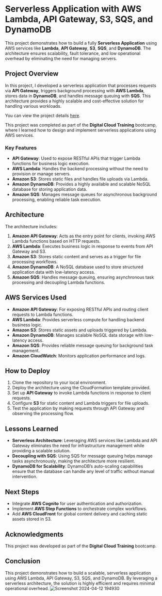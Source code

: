 # Serverless Application with AWS Lambda, API Gateway, S3, SQS, and DynamoDB

This project demonstrates how to build a fully **Serverless Application** using AWS services like **Lambda**, **API Gateway**, **S3**, **SQS**, and **DynamoDB**. The architecture ensures scalability, fault tolerance, and low operational overhead by eliminating the need for managing servers.

## Project Overview

In this project, I developed a serverless application that processes requests via **API Gateway**, triggers background processing with **AWS Lambda**, stores data in **DynamoDB**, and handles message queuing with **SQS**. This architecture provides a highly scalable and cost-effective solution for handling various workloads.

You can view the project details [here](https://awsportfolio.sila.studio/project/serverless-application/).

This project was completed as part of the **Digital Cloud Training** bootcamp, where I learned how to design and implement serverless applications using AWS services.

### Key Features
- **API Gateway**: Used to expose RESTful APIs that trigger Lambda functions for business logic execution.
- **AWS Lambda**: Handles the backend processing without the need to provision or manage servers.
- **Amazon S3**: Stores static files and handles file uploads via Lambda.
- **Amazon DynamoDB**: Provides a highly available and scalable NoSQL database for storing application data.
- **Amazon SQS**: Manages message queues for asynchronous background processing, enabling reliable task execution.

## Architecture

The architecture includes:
1. **Amazon API Gateway**: Acts as the entry point for clients, invoking AWS Lambda functions based on HTTP requests.
2. **AWS Lambda**: Executes business logic in response to events from API Gateway and S3.
3. **Amazon S3**: Stores static content and serves as a trigger for file processing workflows.
4. **Amazon DynamoDB**: A NoSQL database used to store structured application data with low-latency access.
5. **Amazon SQS**: Handles message queuing, ensuring asynchronous task processing and decoupling Lambda functions.

## AWS Services Used
- **Amazon API Gateway**: For exposing RESTful APIs and routing client requests to Lambda functions.
- **AWS Lambda**: Provides serverless compute for handling backend business logic.
- **Amazon S3**: Stores static assets and uploads triggered by Lambda.
- **Amazon DynamoDB**: Manages scalable NoSQL data storage with low-latency access.
- **Amazon SQS**: Provides reliable message queuing for background task management.
- **Amazon CloudWatch**: Monitors application performance and logs.

## How to Deploy
1. Clone the repository to your local environment.
2. Deploy the architecture using the CloudFormation template provided.
3. Set up **API Gateway** to invoke Lambda functions in response to client requests.
4. Configure **S3** for static content and Lambda triggers for file uploads.
5. Test the application by making requests through API Gateway and observing the processing flow.

## Lessons Learned
- **Serverless Architecture**: Leveraging AWS services like Lambda and API Gateway eliminates the need for infrastructure management while providing a scalable solution.
- **Decoupling with SQS**: Using SQS for message queuing helps manage tasks asynchronously, making the architecture more resilient.
- **DynamoDB for Scalability**: DynamoDB’s auto-scaling capabilities ensure that the database can handle any level of traffic without manual intervention.

## Next Steps
- Integrate **AWS Cognito** for user authentication and authorization.
- Implement **AWS Step Functions** to orchestrate complex workflows.
- Add **AWS CloudFront** for global content delivery and caching static assets stored in S3.

## Acknowledgments

This project was developed as part of the **Digital Cloud Training** bootcamp. 

## Conclusion

This project demonstrates how to build a scalable, serverless application using AWS Lambda, API Gateway, S3, SQS, and DynamoDB. By leveraging a serverless architecture, the solution is highly efficient and requires minimal operational overhead.
![Screenshot 2024-04-12 194930](https://github.com/user-attachments/assets/86f5acd6-6f28-451c-b92a-867b231f9193)

